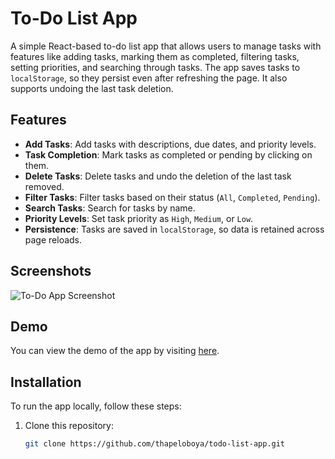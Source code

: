 # To-Do List App

A simple React-based to-do list app that allows users to manage tasks with features like adding tasks, marking them as completed, filtering tasks, setting priorities, and searching through tasks. The app saves tasks to `localStorage`, so they persist even after refreshing the page. It also supports undoing the last task deletion.

## Features

- **Add Tasks**: Add tasks with descriptions, due dates, and priority levels.
- **Task Completion**: Mark tasks as completed or pending by clicking on them.
- **Delete Tasks**: Delete tasks and undo the deletion of the last task removed.
- **Filter Tasks**: Filter tasks based on their status (`All`, `Completed`, `Pending`).
- **Search Tasks**: Search for tasks by name.
- **Priority Levels**: Set task priority as `High`, `Medium`, or `Low`.
- **Persistence**: Tasks are saved in `localStorage`, so data is retained across page reloads.

## Screenshots

![To-Do App Screenshot](link-to-your-screenshot)

## Demo

You can view the demo of the app by visiting [here](https://your-github-pages-link.com).

## Installation

To run the app locally, follow these steps:

1. Clone this repository:
   ```bash
   git clone https://github.com/thapeloboya/todo-list-app.git
